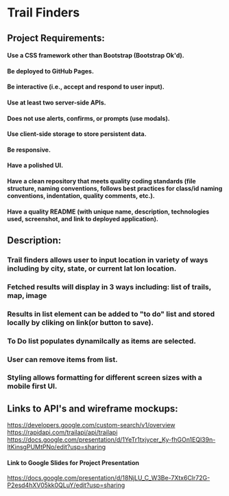 # Trail Finders

## Project Requirements:
#### Use a CSS framework other than Bootstrap (Bootstrap Ok'd).
#### Be deployed to GitHub Pages.
#### Be interactive (i.e., accept and respond to user input).
#### Use at least two server-side APIs.
#### Does not use alerts, confirms, or prompts (use modals).
#### Use client-side storage to store persistent data.
#### Be responsive.
#### Have a polished UI.
#### Have a clean repository that meets quality coding standards (file structure, naming conventions, follows best practices for class/id naming conventions, indentation, quality comments, etc.).
#### Have a quality README (with unique name, description, technologies used, screenshot, and link to deployed application).

## Description:
### Trail finders allows user to input location in variety of ways including by city, state, or current lat lon location. 
### Fetched results will display in 3 ways including: list of trails, map, image
### Results in list element can be added to "to do" list and stored locally by cliking on link(or button to save).
### To Do list populates dynamilcally as items are selected.
### User can remove items from list.
### Styling allows formatting for different screen sizes with a mobile first UI.

## Links to API's and wireframe mockups:
 https://developers.google.com/custom-search/v1/overview
 https://rapidapi.com/trailapi/api/trailapi
 https://docs.google.com/presentation/d/1YeTr1txjycer_Ky-fhGOn1EQl39n-ltKinsgPUMtPNo/edit?usp=sharing
 #### Link to Google Slides for Project Presentation 
 https://docs.google.com/presentation/d/18NjLU_C_W3Be-7Xtx6Clr72G-P2esd4hXV05kk0QLuY/edit?usp=sharing
 
